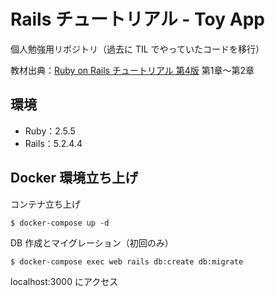 # Rails チュートリアル - Toy App
個人勉強用リポジトリ（過去に TIL でやっていたコードを移行）

教材出典：[Ruby on Rails チュートリアル 第4版](https://railstutorial.jp/chapters/beginning?version=5.1) 第1章～第2章

## 環境
- Ruby：2.5.5
- Rails：5.2.4.4

## Docker 環境立ち上げ
コンテナ立ち上げ
```
$ docker-compose up -d
```

DB 作成とマイグレーション（初回のみ）
```
$ docker-compose exec web rails db:create db:migrate
```

localhost:3000 にアクセス